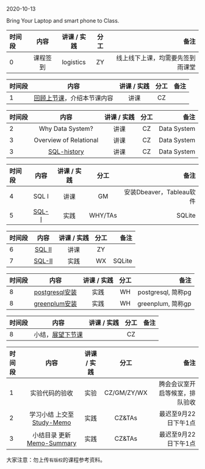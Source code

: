 2020-10-13

Bring Your Laptop and smart phone  to Class. 

|时间段     |  内容    | 讲课 / 实践     |  分工  |  备注       |
| :---     |   :----:    |   :----:    |    :----:    | ---: |
|   0      |  课程签到     |  logistics   |     ZY     |   线上线下上课，均需要先签到雨课堂     |

|时间段     |  内容    | 讲课 / 实践     |  分工  |  备注       |
| :---     |   :----:    |   :----:    |    :----:    | ---: |
|   1       |  [回顾上节课](../WW4/WW4-Plan.md)，介绍本节课内容     |  讲课    |     CZ     |         |

|时间段     |  内容    | 讲课 / 实践     |  分工  |  备注       |
| :---     |   :----:    |   :----:    |    :----:    | ---: |
|   2       |  Why Data System?   |   讲课    |     CZ     |   Data System      |
|   3       |  Overview of Relational   |   讲课    |     CZ     |   Data System      |
|   3       |  [SQL-history](../../MI-DS-Algo/DS/)   |   讲课    |     CZ     |   Data System      |


|时间段     |  内容    | 讲课 / 实践     |  分工  |  备注       |
| :---     |   :----:    |   :----:    |    :----:    | ---: |
|   4       |  SQL I   |   讲课    |     GM     |   安装Dbeaver，Tableau软件      |
|   5       |  [SQL-I](../../MI-DS-Algo/DS/cs145-2018)    |   实践    |     WHY/TAs     |    SQLite     |


|时间段    |  内容    | 讲课 / 实践     |  分工  |  备注       |
| :---     |   :----:    |   :----:    |    :----:    | ---: |
|   6      |  [SQL II](%E6%95%B0%E6%8D%AE%E5%BA%93(%E8%BF%9B%E9%98%B6)_v3.0.pdf)  |   讲课    |     ZY    |         |
|   7      |  [SQL-II](../../MI-DS-Algo/DS/cs145-2018)    |   实践    |     WX     |    SQLite     |


|时间段     |  内容    | 讲课 / 实践     |  分工  |  备注       |
| :---     |   :----:    |   :----:    |    :----:    | ---: |
|   8       |  [postgresql安装](http://postgresql.org)   |   实践    |     WH     |   postgresql, 简称pg      |
|   8       |  [greenplum安装](http://greenplum.org)   |   实践    |     WH     |   greenplum, 简称gp      |

|时间段     |  内容    | 讲课 / 实践     |  分工  |  备注       |
| :---     |   :----:    |   :----:    |    :----:    | ---: |
|   8       |  小结，[展望下节课](../WW6/WW6-Plan.md)    |        |     CZ     |         |


|时间段     |  内容    | 讲课 / 实践     |  分工  | 备注       |
| :---      |   :----:    |   :----:    |    :----:    |       ---: |
|   1      | 实验代码的验收     |  实验   |     CZ/GM/ZY/WX     |    腾会会议室开启等候室，排队验收     |
|   2      | 学习小结 上交至[Study-Memo](../../Memos/Study-Memo)    |  实践    |     CZ&TAs     |   最迟至9月22日下午1点      |
|   3      | 小结目录 更新 [Memo-Summary](../../Memos/Memo-Summary)  |  实践    |     CZ&TAs     |   最迟至9月22日下午1点      |

大家注意：勿上传``有版权``的课程参考资料。
